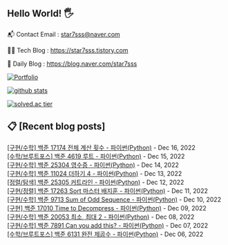 ## Hello World! 🖐

📬 Contact Email : star7sss@naver.com

👨‍💻 Tech Blog : https://star7sss.tistory.com

🤪 Daily Blog : https://blog.naver.com/star7sss

[![Portfolio](https://img.shields.io/badge/Portfolio-%23000000.svg?style=for-the-badge&logo=firefox&logoColor=#FF7139)](https://fern-way-13f.notion.site/Jang-Thang-3b7b327981a2456c8ee5952eadb848b9)

[![github stats](https://github-readme-stats.vercel.app/api?username=jangThang&show_icons=true&hide_border=False)](https://star7sss.tistory.com)

[![solved.ac tier](http://mazassumnida.wtf/api/v2/generate_badge?boj=star7sss)](https://solved.ac/star7sss)

## 📋 [Recent blog posts]
[[구현/수학] 백준 17174 전체 계산 횟수 - 파이썬(Python)](https://star7sss.tistory.com/621) - Dec 16, 2022<br>
[[수학/브루트포스] 백준 4619 루트 - 파이썬(Python)](https://star7sss.tistory.com/620) - Dec 15, 2022<br>
[[구현/수학] 백준 25304 영수증 - 파이썬(Python)](https://star7sss.tistory.com/619) - Dec 14, 2022<br>
[[구현/수학] 백준 11024 더하기 4 - 파이썬(Python)](https://star7sss.tistory.com/618) - Dec 13, 2022<br>
[[정렬/탐색] 백준 25305 커트라인 - 파이썬(Python)](https://star7sss.tistory.com/617) - Dec 12, 2022<br>
[[구현/정렬] 백준 17263 Sort 마스터 배지훈 - 파이썬(Python)](https://star7sss.tistory.com/616) - Dec 11, 2022<br>
[[구현/수학] 백준 9713 Sum of Odd Sequence - 파이썬(Python)](https://star7sss.tistory.com/615) - Dec 10, 2022<br>
[[구현] 백준 17010 Time to Decompress - 파이썬(Python)](https://star7sss.tistory.com/614) - Dec 09, 2022<br>
[[구현/수학] 백준 20053 최소, 최대 2 - 파이썬(Python)](https://star7sss.tistory.com/613) - Dec 08, 2022<br>
[[구현/수학] 백준 7891 Can you add this? - 파이썬(Python)](https://star7sss.tistory.com/612) - Dec 07, 2022<br>
[[수학/브루트포스] 백준 6131 완전 제곱수 - 파이썬(Python)](https://star7sss.tistory.com/606) - Dec 06, 2022<br>
